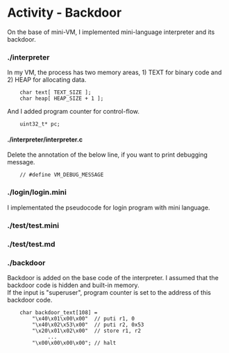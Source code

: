 # Activity - Backdoor

On the base of mini-VM, I implemented mini-language interpreter and its backdoor. 

### ./interpreter 

In my VM, the process has two memory areas, 1) TEXT for binary code and 2) HEAP for allocating data. 

```
	char text[ TEXT_SIZE ]; 
	char heap[ HEAP_SIZE + 1 ]; 
```

And I added program counter for control-flow. 

```
	uint32_t* pc;
```

#### ./interpreter/interpreter.c
Delete the annotation of the below line, if you want to print debugging message. 

```
	// #define VM_DEBUG_MESSAGE
```

### ./login/login.mini

I implementated the pseudocode for login program with mini language. 

### ./test/test.mini

### ./test/test.md

### ./backdoor 

Backdoor is added on the base code of the interpreter.
I assumed that the backdoor code is hidden and built-in memory.  
If the input is "superuser", program counter is set to the address of this backdoor code. 

```
	char backdoor_text[108] = 
	    "\x40\x01\x00\x00"  // puti r1, 0
	    "\x40\x02\x53\x00"  // puti r2, 0x53
	    "\x20\x01\x02\x00"  // store r1, r2
	         ...
	    "\x00\x00\x00\x00"; // halt          
```
